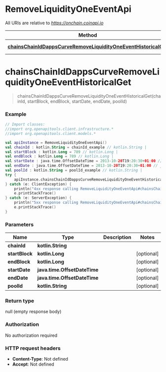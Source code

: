 # RemoveLiquidityOneEventApi

All URIs are relative to *https://onchain.coinapi.io*

Method | HTTP request | Description
------------- | ------------- | -------------
[**chainsChainIdDappsCurveRemoveLiquidityOneEventHistoricalGet**](RemoveLiquidityOneEventApi.md#chainsChainIdDappsCurveRemoveLiquidityOneEventHistoricalGet) | **GET** /chains/{chain_id}/dapps/curve/removeLiquidityOneEvent/historical | 


<a name="chainsChainIdDappsCurveRemoveLiquidityOneEventHistoricalGet"></a>
# **chainsChainIdDappsCurveRemoveLiquidityOneEventHistoricalGet**
> chainsChainIdDappsCurveRemoveLiquidityOneEventHistoricalGet(chainId, startBlock, endBlock, startDate, endDate, poolId)



### Example
```kotlin
// Import classes:
//import org.openapitools.client.infrastructure.*
//import org.openapitools.client.models.*

val apiInstance = RemoveLiquidityOneEventApi()
val chainId : kotlin.String = chainId_example // kotlin.String | 
val startBlock : kotlin.Long = 789 // kotlin.Long | 
val endBlock : kotlin.Long = 789 // kotlin.Long | 
val startDate : java.time.OffsetDateTime = 2013-10-20T19:20:30+01:00 // java.time.OffsetDateTime | 
val endDate : java.time.OffsetDateTime = 2013-10-20T19:20:30+01:00 // java.time.OffsetDateTime | 
val poolId : kotlin.String = poolId_example // kotlin.String | 
try {
    apiInstance.chainsChainIdDappsCurveRemoveLiquidityOneEventHistoricalGet(chainId, startBlock, endBlock, startDate, endDate, poolId)
} catch (e: ClientException) {
    println("4xx response calling RemoveLiquidityOneEventApi#chainsChainIdDappsCurveRemoveLiquidityOneEventHistoricalGet")
    e.printStackTrace()
} catch (e: ServerException) {
    println("5xx response calling RemoveLiquidityOneEventApi#chainsChainIdDappsCurveRemoveLiquidityOneEventHistoricalGet")
    e.printStackTrace()
}
```

### Parameters

Name | Type | Description  | Notes
------------- | ------------- | ------------- | -------------
 **chainId** | **kotlin.String**|  |
 **startBlock** | **kotlin.Long**|  | [optional]
 **endBlock** | **kotlin.Long**|  | [optional]
 **startDate** | **java.time.OffsetDateTime**|  | [optional]
 **endDate** | **java.time.OffsetDateTime**|  | [optional]
 **poolId** | **kotlin.String**|  | [optional]

### Return type

null (empty response body)

### Authorization

No authorization required

### HTTP request headers

 - **Content-Type**: Not defined
 - **Accept**: Not defined

